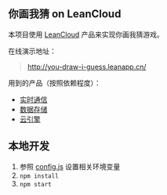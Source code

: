 ## 你画我猜 on LeanCloud

本项目使用 [LeanCloud](https://leancloud.cn/) 产品来实现你画我猜游戏。

在线演示地址：

> http://you-draw-i-guess.leanapp.cn/

用到的产品（按照依赖程度）：

- [实时通信](https://leancloud.cn/docs/realtime_v2.html)
- [数据存储](https://leancloud.cn/docs/storage_overview.html)
- [云引擎](https://leancloud.cn/docs/leanengine_overview.html)


## 本地开发

1. 参照 [config.js](config.js) 设置相关环境变量
2. `npm install`
3. `npm start`